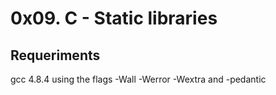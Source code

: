 # 0x09. C - Static libraries

## Requeriments
gcc 4.8.4 using the flags -Wall -Werror -Wextra and -pedantic